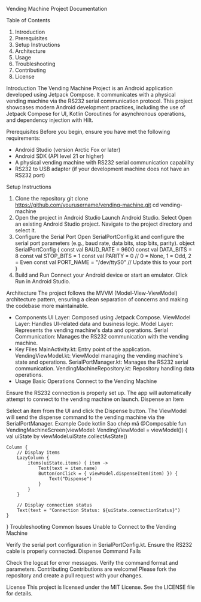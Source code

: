 Vending Machine Project Documentation

Table of Contents
1. Introduction
2. Prerequisites
3. Setup Instructions
4. Architecture
5. Usage
6. Troubleshooting
7. Contributing
8. License
 
Introduction
The Vending Machine Project is an Android application developed using Jetpack Compose. It communicates with a physical vending machine via the RS232 serial communication protocol. This project showcases modern Android development practices, including the use of Jetpack Compose for UI, Kotlin Coroutines for asynchronous operations, and dependency injection with Hilt.

Prerequisites
Before you begin, ensure you have met the following requirements:
- Android Studio (version Arctic Fox or later)
- Android SDK (API level 21 or higher)
- A physical vending machine with RS232 serial communication capability
- RS232 to USB adapter (if your development machine does not have an RS232 port)
  
Setup Instructions
1. Clone the repository
git clone https://github.com/yourusername/vending-machine.git
cd vending-machine
2. Open the project in Android Studio
Launch Android Studio.
Select Open an existing Android Studio project.
Navigate to the project directory and select it.
3. Configure the Serial Port
Open SerialPortConfig.kt and configure the serial port parameters (e.g., baud rate, data bits, stop bits, parity).
object SerialPortConfig {
    const val BAUD_RATE = 9600
    const val DATA_BITS = 8
    const val STOP_BITS = 1
    const val PARITY = 0 // 0 = None, 1 = Odd, 2 = Even
    const val PORT_NAME = "/dev/ttyS0" // Update this to your port
}
4. Build and Run
Connect your Android device or start an emulator.
Click Run in Android Studio.

Architecture
The project follows the MVVM (Model-View-ViewModel) architecture pattern, ensuring a clean separation of concerns and making the codebase more maintainable.
- Components
UI Layer: Composed using Jetpack Compose.
ViewModel Layer: Handles UI-related data and business logic.
Model Layer: Represents the vending machine's data and operations.
Serial Communication: Manages the RS232 communication with the vending machine.
- Key Files
MainActivity.kt: Entry point of the application.
VendingViewModel.kt: ViewModel managing the vending machine's state and operations.
SerialPortManager.kt: Manages the RS232 serial communication.
VendingMachineRepository.kt: Repository handling data operations.
- Usage
Basic Operations
Connect to the Vending Machine

Ensure the RS232 connection is properly set up.
The app will automatically attempt to connect to the vending machine on launch.
Dispense an Item

Select an item from the UI and click the Dispense button.
The ViewModel will send the dispense command to the vending machine via the SerialPortManager.
Example Code
kotlin
Sao chép mã
@Composable
fun VendingMachineScreen(viewModel: VendingViewModel = viewModel()) {
    val uiState by viewModel.uiState.collectAsState()

    Column {
        // Display items
        LazyColumn {
            items(uiState.items) { item ->
                Text(text = item.name)
                Button(onClick = { viewModel.dispenseItem(item) }) {
                    Text("Dispense")
                }
            }
        }

        // Display connection status
        Text(text = "Connection Status: ${uiState.connectionStatus}")
    }
}
Troubleshooting
Common Issues
Unable to Connect to the Vending Machine

Verify the serial port configuration in SerialPortConfig.kt.
Ensure the RS232 cable is properly connected.
Dispense Command Fails

Check the logcat for error messages.
Verify the command format and parameters.
Contributing
Contributions are welcome! Please fork the repository and create a pull request with your changes.

License
This project is licensed under the MIT License. See the LICENSE file for details.
